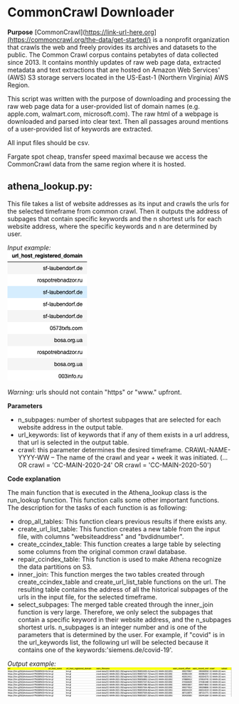 # CommonCrawl Downloader

**Purpose**
[CommonCrawl](https://link-url-here.org](https://commoncrawl.org/the-data/get-started/) is a nonprofit organization that crawls the web and freely provides its archives and datasets to the public. The Common Crawl corpus contains petabytes of data collected since 2013. It contains monthly updates of raw web page data, extracted metadata and text extractions that are hosted on Amazon Web Services' (AWS) S3 storage servers located in the US-East-1 (Northern Virginia) AWS Region.

This script was written with the purpose of downloading and processing the raw web page data for a user-provided list of domain names (e.g. apple.com, walmart.com, microsoft.com). The raw html of a webpage is downloaded and parsed into clear text. Then all passages around mentions of a user-provided list of keywords are extracted.

All input files should be csv. 

Fargate spot cheap, transfer speed maximal because we access the CommonCrawl data from the same region where it is hosted.


## **athena_lookup.py**: 

This file takes a list of website addresses as its input and crawls the urls for the selected timeframe from common crawl. Then it outputs the address of subpages that contain specific keywords and the n shortest urls for each website address, where the specific keywords and n are determined by user.   

*Input example:* \
![alt ](input1.png)

*Warning:* urls should not contain "https" or "www." upfront.

**Parameters** </font> 
* n_subpages: number of shortest subpages that are selected for each website address in the output table. 
* url_keywords: list of keywords that if any of them exists in a url address, that url is selected in the output table. 
* crawl: this parameter determines the desired timeframe. CRAWL-NAME-YYYY-WW – The name of the crawl and year + week it was initiated. (... OR crawl = 'CC-MAIN-2020-24' OR crawl = 'CC-MAIN-2020-50')
 

**Code explanation**

The main function that is executed in the Athena_lookup class is the run_lookup function. This function calls some other important functions. The description for the tasks of each function is as following: 
* drop_all_tables: This function clears previous results if there exists any. 
* create_url_list_table: This function creates a new table from the input file, with columns "websiteaddress" and "bvdidnumber".
* create_ccindex_table: This function creates a large table by selecting some columns from the original common crawl database.
* repair_ccindex_table: This function is used to make Athena recognize the data partitions on S3. 
* inner_join: This function merges the two tables created through create_ccindex_table and create_url_list_table functions on the url. The resulting table contains the address of all the historical subpages of the urls in the input file, for the selected timeframe.   
* select_subpages: The merged table created through the inner_join function is very large. Therefore, we only select the subpages that contain a specific keyword in their website address, and the n_subpages shortest urls. n_subpages is an integer number and is one of the parameters that is determined by the user. For example, if "covid" is in the url_keywords list, the following url will be selected because it contains one of the keywords:'siemens.de/covid-19'. 

*Output example:*\
![alt ](output1.png)






